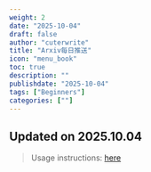 ```yaml
---
weight: 2
date: "2025-10-04"
draft: false
author: "cuterwrite"
title: "Arxiv每日推送"
icon: "menu_book"
toc: true
description: ""
publishdate: "2025-10-04"
tags: ["Beginners"]
categories: [""]
---
```

## Updated on 2025.10.04
> Usage instructions: [here](./docs/README.md#usage)

